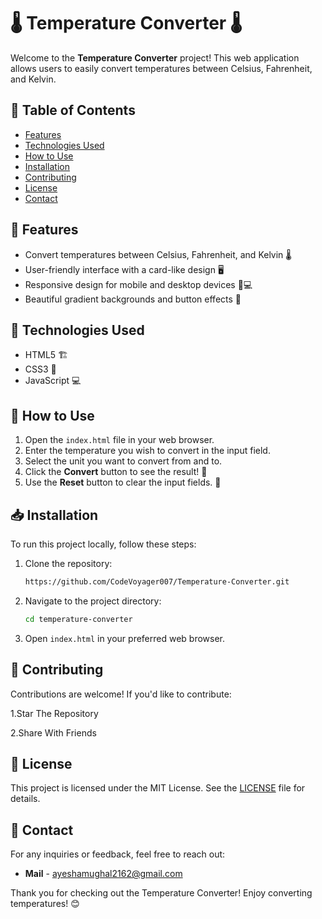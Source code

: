 
# 🌡️ Temperature Converter 🌡️

Welcome to the **Temperature Converter** project! This web application allows users to easily convert temperatures between Celsius, Fahrenheit, and Kelvin. 

## 📖 Table of Contents
- [Features](#features)
- [Technologies Used](#technologies-used)
- [How to Use](#how-to-use)
- [Installation](#installation)
- [Contributing](#contributing)
- [License](#license)
- [Contact](#contact)

## 🌟 Features
- Convert temperatures between Celsius, Fahrenheit, and Kelvin 🌡️
- User-friendly interface with a card-like design 🖥️
- Responsive design for mobile and desktop devices 📱💻
- Beautiful gradient backgrounds and button effects 🎨

## 🔧 Technologies Used
- HTML5 🏗️
- CSS3 🎨
- JavaScript 💻

## 🚀 How to Use
1. Open the `index.html` file in your web browser.
2. Enter the temperature you wish to convert in the input field.
3. Select the unit you want to convert from and to.
4. Click the **Convert** button to see the result! 🔄
5. Use the **Reset** button to clear the input fields. 🧹

## 📥 Installation
To run this project locally, follow these steps:
1. Clone the repository:
   ```bash
   https://github.com/CodeVoyager007/Temperature-Converter.git
   ```
2. Navigate to the project directory:
   ```bash
   cd temperature-converter
   ```
3. Open `index.html` in your preferred web browser.

## 🤝 Contributing
Contributions are welcome! If you'd like to contribute:

1.Star The Repository 

2.Share With Friends

## 📝 License
This project is licensed under the MIT License. See the [LICENSE](LICENSE) file for details.

## 📧 Contact
For any inquiries or feedback, feel free to reach out:
- **Mail** - [ayeshamughal2162@gmail.com](mailto:ayeshamughal2162@gmail.com)

Thank you for checking out the Temperature Converter! Enjoy converting temperatures! 😊
